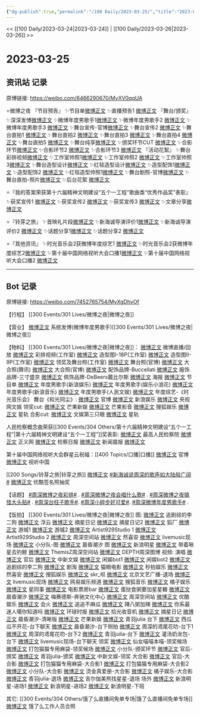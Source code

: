 ```yaml
---
{"dg-publish":true,"permalink":"/100 Daily/2023-03-25/","title":"2023-03-25","created":"2023-03-24T15:00:57.000+08:00","updated":"2023-04-11T14:46:31.000+08:00"}
---
```



<< [[100 Daily/2023-03-24\|2023-03-24]] | [[100 Daily/2023-03-26\|2023-03-26]] >>

# 2023-03-25

## 资讯站 记录

原博链接: https://weibo.com/6466290670/MyXV0qqUA

⭐微博之夜
『节目预告』
✨节目单[微博正文](https://m.weibo.cn/6466290670/4883262079523378)
✨直播预告1 [微博正文](https://m.weibo.cn/6466290670/4883241469750484)
『舞台/颁奖』
✨深深发博[微博正文](https://m.weibo.cn/6466290670/4883310981419849)
✨微博年度男歌手1[微博正文](https://m.weibo.cn/6466290670/4883295462267949)
✨微博年度男歌手2 [微博正文](https://m.weibo.cn/6466290670/4883293805219308)
✨微博年度男歌手3 [微博正文](https://m.weibo.cn/6466290670/4883293735234540)
✨舞台宣传-官博[微博正文](https://m.weibo.cn/6466290670/4883272272458575)
✨舞台宣传2 [微博正文](https://m.weibo.cn/6466290670/4883270812078274)
✨舞台直拍1 [微博正文](https://m.weibo.cn/6466290670/4883281964735960)
✨舞台直拍2 [微博正文](https://m.weibo.cn/6466290670/4883280254207386)
✨舞台直拍3 [微博正文](https://m.weibo.cn/6466290670/4883271458245176)
✨舞台直拍4 [微博正文](https://m.weibo.cn/6466290670/4883271407905440)
✨舞台直拍5 [微博正文](https://m.weibo.cn/6466290670/4883268443581030)
✨舞台纯享[微博正文](https://m.weibo.cn/6466290670/4883277369094163)
✨颁奖环节CUT [微博正文](https://m.weibo.cn/6466290670/4883297589003578)
✨合影环节[微博正文](https://m.weibo.cn/6466290670/4883320959669284)
✨合影环节2 [微博正文](https://m.weibo.cn/6466290670/4883322922868740)
✨合影环节3 [微博正文](https://m.weibo.cn/6466290670/4883323602864508)
『活动花絮』
✨舞台彩排视频[微博正文](https://m.weibo.cn/6466290670/4883180170252274)
✨工作室帅照1[微博正文](https://m.weibo.cn/6466290670/4883238780409731)
✨工作室帅照2 [微博正文](https://m.weibo.cn/6466290670/4883210125705349)
✨工作室帅照3[微博正文](https://m.weibo.cn/6466290670/4883330555707939)
✨舞台造型设计[微博正文](https://m.weibo.cn/6466290670/4883249652309910)
✨红毯造型设计[微博正文](https://m.weibo.cn/6466290670/4883224461842471)
✨造型配饰1[微博正文](https://m.weibo.cn/6466290670/4883249493459031)
✨造型配饰2 [微博正文](https://m.weibo.cn/6466290670/4883328870654180)
✨红毯造型帅照1[微博正文](https://m.weibo.cn/6466290670/4883227171366533)
✨舞台剧照-官博[微博正文](https://m.weibo.cn/6466290670/4883313565637743)
✨舞台直拍-照片[微博正文](https://m.weibo.cn/5516625428/4883320715875630)
✨后台花絮 [微博正文](https://m.weibo.cn/6466290670/4883281822391037)

⭐『我的答案荣获第十六届精神文明建设“五个一工程”歌曲类“优秀作品奖”表彰』
✨获奖宣传1 [微博正文](https://m.weibo.cn/6466290670/4883156761052973)
✨获奖宣传2 [微博正文](https://m.weibo.cn/6466290670/4883157738591441)
✨获奖宣传3 [微博正文](https://m.weibo.cn/6466290670/4883156413452006)
✨文章分享[微博正文](https://m.weibo.cn/6466290670/4883161865263517)

⭐『铃芽之旅』
✨首映礼片段[微博正文](https://m.weibo.cn/6466290670/4883151799454509)
✨新海诚导演评价1[微博正文](https://m.weibo.cn/6466290670/4883140323842156)
✨新海诚导演评价2 [微博正文](https://m.weibo.cn/6466290670/4883139077607373)
✨话题分享1[微博正文](https://m.weibo.cn/6466290670/4883158509817071)
✨话题分享2 [微博正文](https://m.weibo.cn/6466290670/4883156925419510)

⭐『其他资讯』
✨时光音乐会2获微博年度综艺1 [微博正文](https://m.weibo.cn/6466290670/4883302123071460)
✨时光音乐会2获微博年度综艺2[微博正文](https://m.weibo.cn/6466290670/4883286415414422)
✨第十届中国网络视听大会口播1[微博正文](https://m.weibo.cn/6466290670/4883242093906065)
✨第十届中国网络视听大会口播2 [微博正文](https://m.weibo.cn/6466290670/4883240605196276)

---
## Bot 记录

原博链接: https://weibo.com/7452765754/MyXgDhvOf

【行程】
[[300 Events/301 Lives/微博之夜\|微博之夜]]

【营业】
[微博正文](https://weibo.com/1736988591/4883308704180404) 系统发博(微博年度男歌手)[[300 Events/301 Lives/微博之夜\|微博之夜]]

【物料】
[[300 Events/301 Lives/微博之夜\|微博之夜]]：
[微博正文](https://weibo.com/1677969704/4883239141902363) 微博直播/回放
[微博正文](https://weibo.com/7478855230/4883178861632555) 彩排视频(工作室)
[微博正文](https://weibo.com/7478855230/4883207964594680) 造型图I-18P(工作室)
[微博正文](https://weibo.com/7478855230/4883235924347478) 造型图II-9P(工作室)
[微博正文](https://weibo.com/7478855230/4883329336216523) 领奖及舞台照(工作室)
[微博正文](https://weibo.com/1677969704/4883312269601056) 舞台照(官博)
[微博正文](https://weibo.com/2591595652/4883315578121801) 大合照(腾讯)
[微博正文](https://weibo.com/1677969704/4883313208072315) 大合照(官博)
[微博正文](https://weibo.com/2279650092/4883227640332695) 配饰品牌-Buccellati
[微博正文](https://weibo.com/5525460897/4883240374504587) 服饰品牌-三寸盛京
[微博正文](https://weibo.com/2464641902/4883322658621181) 佩饰品牌-DeBeers戴比尔斯
[微博正文](https://weibo.com/1677969704/4883263556710535) 海报
[微博正文](https://weibo.com/1677969704/4883259466978854) 节目单
[微博正文](https://weibo.com/1642591402/4883284574626962) 年度男歌手(新浪娱乐)
[微博正文](https://weibo.com/5611783716/4883283332845303) 年度男歌手(娱乐小浪花)
[微博正文](https://weibo.com/1266269835/4883294527435114) 年度男歌手(新浪音乐)
[微博正文](https://weibo.com/7362512027/4883319268840015) 年度男歌手(人民文娱)
[微博正文](https://weibo.com/7703778879/4883282867800964) 年度综艺-《时光音乐会》
舞台《和光同尘》:
[微博正文](https://weibo.com/1677969704/4883271550773621) 官博
[微博正文](https://weibo.com/1642591402/4883270065734362) 新浪娱乐
[微博正文](https://weibo.com/7735105675/4883289582887926) 央视网文娱
领奖cut:
[微博正文](https://weibo.com/1591169702/4883286633008576) 芒果新娱
[微博正文](https://weibo.com/3223747774/4883286927386054) 芒果影音
[微博正文](https://weibo.com/1843633441/4883287644839108) 搜狐娱乐
[微博正文](https://weibo.com/6466290670/4883297589003578) 星轨
合影cut:
[微博正文](https://weibo.com/1371117067/4883310599476855) 文娱第三只眼
[微博正文](https://weibo.com/6466290670/4883320959669284) 星轨

人民检察概念曲荣获[[300 Events/304 Others/第十六届精神文明建设“五个一工程”\|第十六届精神文明建设“五个一工程”]]奖表彰:
[微博正文](https://weibo.com/5053469079/4883149824201263) 最高人民检察院
[微博正文](https://weibo.com/1896650227/4883151535211432) 正义网
[微博正文](https://weibo.com/3183107112/4883151790801424) 检察日报
[微博正文](https://weibo.com/1314608344/4883089035628401) 新闻晨报
[微博正文](https://weibo.com/6466290670/4883161865263517)

第十届中国网络视听大会群星云祝福：[[400 Topics/口播\|口播]]
[微博正文](https://weibo.com/3820229236/4883214969868547) 官博
[微博正文](https://weibo.com/7408066931/4883238155979594) 视听中国

[[200 Songs/铃芽之旅\|铃芽之旅]]
[微博正文](https://weibo.com/1642904381/4883137773178609) [#新海诚说周深的歌声如大陆般广阔#](https://s.weibo.com/weibo?q=%23%E6%96%B0%E6%B5%B7%E8%AF%9A%E8%AF%B4%E5%91%A8%E6%B7%B1%E7%9A%84%E6%AD%8C%E5%A3%B0%E5%A6%82%E5%A4%A7%E9%99%86%E8%88%AC%E5%B9%BF%E9%98%94%23)
[微博正文](https://weibo.com/1677960582/4883142202100625) 优酷签名照抽奖

【话题】
[#周深微博之夜彩排#](https://s.weibo.com/weibo?q=%23%E5%91%A8%E6%B7%B1%E5%BE%AE%E5%8D%9A%E4%B9%8B%E5%A4%9C%E5%BD%A9%E6%8E%92%23) .
[#周深微博之夜会唱什么歌#](https://s.weibo.com/weibo?q=%23%E5%91%A8%E6%B7%B1%E5%BE%AE%E5%8D%9A%E4%B9%8B%E5%A4%9C%E4%BC%9A%E5%94%B1%E4%BB%80%E4%B9%88%E6%AD%8C%23) .
[#周深微博之夜搞怪大头贴#](https://s.weibo.com/weibo?q=%23%E5%91%A8%E6%B7%B1%E5%BE%AE%E5%8D%9A%E4%B9%8B%E5%A4%9C%E6%90%9E%E6%80%AA%E5%A4%A7%E5%A4%B4%E8%B4%B4%23) .
[#周深台柱子歌手#](https://s.weibo.com/weibo?q=%23%E5%91%A8%E6%B7%B1%E5%8F%B0%E6%9F%B1%E5%AD%90%E6%AD%8C%E6%89%8B%23).
[#周深小碎步好可爱#](https://s.weibo.com/weibo?q=%23%E5%91%A8%E6%B7%B1%E5%B0%8F%E7%A2%8E%E6%AD%A5%E5%A5%BD%E5%8F%AF%E7%88%B1%23).
[#周深微博年度男歌手#](https://s.weibo.com/weibo?q=%23%E5%91%A8%E6%B7%B1%E5%BE%AE%E5%8D%9A%E5%B9%B4%E5%BA%A6%E7%94%B7%E6%AD%8C%E6%89%8B%23) .

【饭拍】
[[300 Events/301 Lives/微博之夜\|微博之夜]]
图:
[微博正文](https://weibo.com/2151481347/4883262659370756) 追剧综的李二狗
[微博正文](https://weibo.com/1345454230/4883263493769614) 浮云
[微博正文](https://weibo.com/6859101100/4883266811213814) 摘星日记
[微博正文](https://weibo.com/6859101100/4883288441234664) 摘星日记2
[微博正文](https://weibo.com/6525010965/4883267155685371) 狐厂
[微博正文](https://weibo.com/1801743981/4883269323868587) 游城1
[微博正文](https://weibo.com/1801743981/4883296120511356) 游城2
[微博正文](https://weibo.com/6873250805/4883281017316219) Artist929Studio 1
[微博正文](https://weibo.com/6873250805/4883298725421235) Artist929Studio 2
[微博正文](https://weibo.com/7183015833/4883300168764784) 周深空间站
[微博正文](https://weibo.com/6030707554/4883284541343891) 然喜安
[微博正文](https://weibo.com/2099868183/4883283881528570) livemusic现场
[微博正文](https://weibo.com/5516625428/4883320715875630) 小分队-图
[微博正文](https://weibo.com/7257609027/4883322662033858) 晨昏潮汐 图
[微博正文](https://weibo.com/2921243620/4883282288196873) 新浪明星
[微博正文](https://weibo.com/3246571812/4883487452561957) 带着啾星去钓鲸
[微博正文](https://weibo.com/7183015833/4883489273151580) ThemisZ周深空间站
[微博正文](https://weibo.com/2975204920/4883496902332996) DEPTH周深图博
视频:
演唱
[微博正文](https://weibo.com/5248300719/4883359295603592) 官后
[微博正文](https://weibo.com/7728745629/4883263765630172) 中新文娱
[微博正文](https://weibo.com/1665101292/4883263951490804) 闲娱bot1
[微博正文](https://weibo.com/1665101292/4883265301253204) 闲娱bot2
[微博正文](https://weibo.com/2151481347/4883263699570519) 追剧综的李二狗
[微博正文](https://weibo.com/5697928291/4883264924567474) 剧淘
[微博正文](https://weibo.com/2611607127/4883264463216263) 猫眼电影
[微博正文](https://weibo.com/3849658397/4883264118232489) 秒拍娱乐
[微博正文](https://weibo.com/6030707554/4883267288841621) 然喜安
[微博正文](https://weibo.com/1843633441/4883266467814496) 搜狐娱乐
[微博正文](https://weibo.com/6433509682/4883271148643458) skr_呗
[微博正文](https://weibo.com/2106115754/4883269232126056) 北京文艺广播-退场
[微博正文](https://weibo.com/2099868183/4883267906707039) livemusic现场
[微博正文](https://weibo.com/2674977220/4883268845467474) 网易娱乐频道
[微博正文](https://weibo.com/2137094647/4883270276238660) 搜狐音乐
[微博正文](https://weibo.com/5291824241/4883271576209472) 橘子娱乐
[微博正文](https://weibo.com/7090942012/4883270859509444) 星同事
[微博正文](https://weibo.com/3348078992/4883274881850211) 电影票房bar
[微博正文](https://weibo.com/6048634807/4883281227289532) 蛋挞食粥要加星星糖
[微博正文](https://weibo.com/7257609027/4883285995444633) 晨昏潮汐
[微博正文](https://weibo.com/2786930387/4883270888342783) 梅赛德斯-奔驰文化中心
[微博正文](https://weibo.com/7183015833/4883291801393766) 周深空间站
[微博正文](https://weibo.com/1763415704/4883292459909005) 优酷娱乐
[微博正文](https://weibo.com/3725773862/4883267297747845) 会火
[微博正文](https://weibo.com/5657474252/4883297308260474) 追追不麻瓜
[微博正文](https://weibo.com/7628792895/4883308078694830) 辣八粥加辣
[微博正文](https://weibo.com/7724525486/4883312461748578) 你系最迷人噶你知道吗
[微博正文](https://weibo.com/7442413095/4883313363259233) 环球时报
[微博正文](https://weibo.com/3257147811/4883266161875309) 拾光收音机
[微博正文](https://weibo.com/6859101100/4883487385454314) 摘星日记
[微博正文](https://weibo.com/7257609027/4883353532369571) 晨昏潮汐-清晰版
[微博正文](https://weibo.com/1591169702/4883461854726158) 芒果新娱
[微博正文](https://weibo.com/5687925420/4883363494888244) 青羽julia
台下
[微博正文](https://weibo.com/2309038045/4883284817644739) 西瓜瓜不开花-台下聊天
[微博正文](https://weibo.com/7257609027/4883455232442463) 晨昏潮汐-台下侧拍
[微博正文](https://weibo.com/1687379382/4883337334489293) 周深的鸢尾花叻-台下1
[微博正文](https://weibo.com/1687379382/4883348672220719) 周深的鸢尾花叻-台下2
[微博正文](https://weibo.com/5687925420/4883370393469495) 青羽julia-台下
[微博正文](https://weibo.com/6613205798/4883484630584379) 灌汤奶龙包-台下
[微博正文](https://weibo.com/2099868183/4883327254796118) livemusic现场-台下聊天
领奖
[微博正文](https://weibo.com/1492750365/4883286402318253) 仙女喵喵本喵-领奖候场
[微博正文](https://weibo.com/5217401849/4883356124446794) 打包猫猫专用麻袋-领奖候场
[微博正文](https://weibo.com/5516625428/4883348440745875) 小分队-颁奖环节
[微博正文](https://weibo.com/5248300719/4883439611807779) 官后-颁奖
[微博正文](https://weibo.com/5687925420/4883494503188332) 青羽julia-颁奖
[微博正文](https://weibo.com/7728745629/4883285317275964) 中新文娱-领奖
大合影
[微博正文](https://weibo.com/5248300719/4883473539536458) 官后-大合影
[微博正文](https://weibo.com/5217401849/4883348658588086) 打包猫猫专用麻袋-大合影1
[微博正文](https://weibo.com/5217401849/4883335349798736) 打包猫猫专用麻袋-大合影2
[微博正文](https://weibo.com/5516625428/4883359757762698) 小分队-大合影
[微博正文](https://weibo.com/6559402245/4883309563224003) 烫金真爱册-大合影
[微博正文](https://weibo.com/5291824241/4883313246351510) 橘子娱乐-大合影
[微博正文](https://weibo.com/5687925420/4883308545319468) 青羽julia-退场
[微博正文](https://weibo.com/1784413327/4883316282754582) 吉尔伽美熊找星星-退场
场外
[微博正文](https://weibo.com/2921243620/4883266908464752) 新浪明星-进场1
[微博正文](https://weibo.com/2921243620/4883304963383292) 新浪明星-进场2
[微博正文](https://weibo.com/2921243620/4883318690813577) 新浪明星-下班

其它:
[[300 Events/304 Others/饿了么直播间免单专场\|饿了么直播间免单专场]]
[微博正文](https://weibo.com/1633407734/4883314026480896) 饿了么工作人员合照
